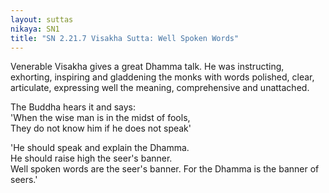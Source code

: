 ```yaml
---
layout: suttas
nikaya: SN1
title: "SN 2.21.7 Visakha Sutta: Well Spoken Words"
---
```


Venerable Visakha gives a great Dhamma talk. He was instructing, exhorting, inspiring and gladdening the monks with words polished, clear, articulate, expressing well the meaning, comprehensive and unattached.  


The Buddha hears it and says:  
'When the wise man is in the midst of fools,    
They do not know him if he does not speak'  

'He should speak and explain the Dhamma.  
He should raise high the seer's banner.  
Well spoken words are the seer's banner.
For the Dhamma is the banner of seers.'

